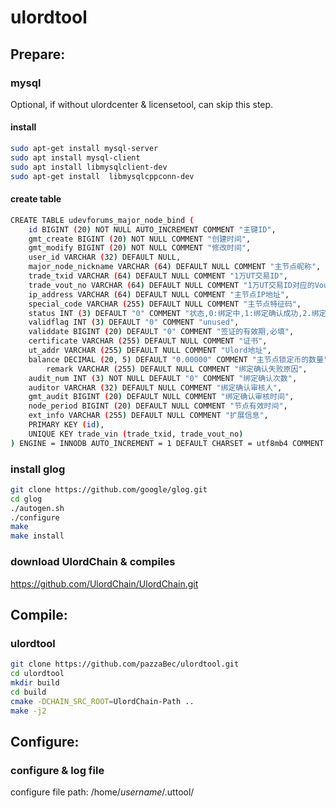 # ulordtool

## Prepare:

### mysql
Optional, if without ulordcenter & licensetool, can skip this step.
#### install
```bash
sudo apt-get install mysql-server
sudo apt install mysql-client
sudo apt install libmysqlclient-dev
sudo apt-get install  libmysqlcppconn-dev
```
#### create table
```bash
CREATE TABLE udevforums_major_node_bind (
	id BIGINT (20) NOT NULL AUTO_INCREMENT COMMENT "主键ID",
	gmt_create BIGINT (20) NOT NULL COMMENT "创建时间",
	gmt_modify BIGINT (20) NOT NULL COMMENT "修改时间",
	user_id VARCHAR (32) DEFAULT NULL,
	major_node_nickname VARCHAR (64) DEFAULT NULL COMMENT "主节点昵称",
	trade_txid VARCHAR (64) DEFAULT NULL COMMENT "1万UT交易ID",
	trade_vout_no VARCHAR (64) DEFAULT NULL COMMENT "1万UT交易ID对应的Vout序号",
	ip_address VARCHAR (64) DEFAULT NULL COMMENT "主节点IP地址",
	special_code VARCHAR (255) DEFAULT NULL COMMENT "主节点特征码",
	status INT (3) DEFAULT "0" COMMENT "状态,0:绑定中,1:绑定确认成功,2.绑定确认失败",
	validflag INT (3) DEFAULT "0" COMMENT "unused",
	validdate BIGINT (20) DEFAULT "0" COMMENT "签证的有效期,必填",
	certificate VARCHAR (255) DEFAULT NULL COMMENT "证书",
	ut_addr VARCHAR (255) DEFAULT NULL COMMENT "Ulord地址",
	balance DECIMAL (20, 5) DEFAULT "0.00000" COMMENT "主节点锁定币的数量",
        remark VARCHAR (255) DEFAULT NULL COMMENT "绑定确认失败原因",
	audit_num INT (3) NOT NULL DEFAULT "0" COMMENT "绑定确认次数",
	auditor VARCHAR (32) DEFAULT NULL COMMENT "绑定确认审核人",
	gmt_audit BIGINT (20) DEFAULT NULL COMMENT "绑定确认审核时间",
	node_period BIGINT (20) DEFAULT NULL COMMENT "节点有效时间",
	ext_info VARCHAR (255) DEFAULT NULL COMMENT "扩展信息",
	PRIMARY KEY (id),
	UNIQUE KEY trade_vin (trade_txid, trade_vout_no)
) ENGINE = INNODB AUTO_INCREMENT = 1 DEFAULT CHARSET = utf8mb4 COMMENT = "主节点绑定表";
```

### install glog
```bash
git clone https://github.com/google/glog.git
cd glog
./autogen.sh
./configure
make
make install
```

### download UlordChain & compiles
https://github.com/UlordChain/UlordChain.git

## Compile:

### ulordtool
```bash
git clone https://github.com/pazzaBec/ulordtool.git
cd ulordtool
mkdir build
cd build
cmake -DCHAIN_SRC_ROOT=UlordChain-Path ..
make -j2
```

## Configure:

### configure & log file
configure file path: /home/*username*/.uttool/
